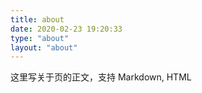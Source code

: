 ```yaml
---
title: about
date: 2020-02-23 19:20:33
type: "about"
layout: "about"
---
```


这里写关于页的正文，支持 Markdown, HTML